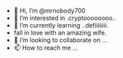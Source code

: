 - 👋 Hi, I’m @mrnobody700
- 👀 I’m interested in .cryptoooooooo..
- 🌱 I’m currently learning ..defiiiiiiii.
- fall in love with an amazing wife.
- 💞️ I’m looking to collaborate on ...
- 📫 How to reach me ...

<!---
mrnobody700/mrnobody700 is a ✨ special ✨ repository because its `README.md` (this file) appears on your GitHub profile.
You can click the Preview link to take a look at your changes.
--->

